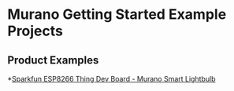 # Murano Getting Started Example Projects

## Product Examples
*[Sparkfun ESP8266 Thing Dev Board - Murano Smart Lightbulb](products/esp8266_thingdev_murano_smart_lightbulb)
